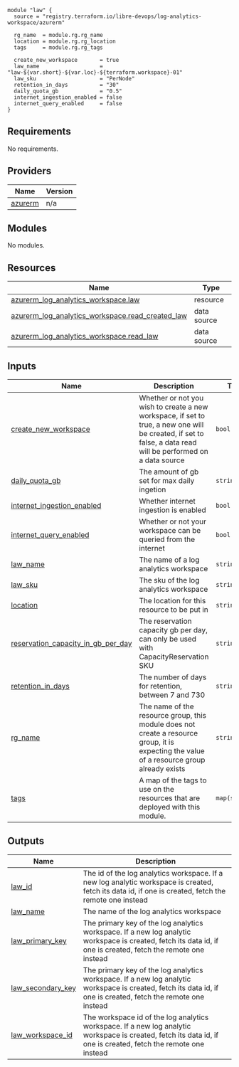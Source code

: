 ```hcl
module "law" {
  source = "registry.terraform.io/libre-devops/log-analytics-workspace/azurerm"

  rg_name  = module.rg.rg_name
  location = module.rg.rg_location
  tags     = module.rg.rg_tags

  create_new_workspace       = true
  law_name                   = "law-${var.short}-${var.loc}-${terraform.workspace}-01"
  law_sku                    = "PerNode"
  retention_in_days          = "30"
  daily_quota_gb             = "0.5"
  internet_ingestion_enabled = false
  internet_query_enabled     = false
}
```

## Requirements

No requirements.

## Providers

| Name | Version |
|------|---------|
| <a name="provider_azurerm"></a> [azurerm](#provider\_azurerm) | n/a |

## Modules

No modules.

## Resources

| Name | Type |
|------|------|
| [azurerm_log_analytics_workspace.law](https://registry.terraform.io/providers/hashicorp/azurerm/latest/docs/resources/log_analytics_workspace) | resource |
| [azurerm_log_analytics_workspace.read_created_law](https://registry.terraform.io/providers/hashicorp/azurerm/latest/docs/data-sources/log_analytics_workspace) | data source |
| [azurerm_log_analytics_workspace.read_law](https://registry.terraform.io/providers/hashicorp/azurerm/latest/docs/data-sources/log_analytics_workspace) | data source |

## Inputs

| Name | Description | Type | Default | Required |
|------|-------------|------|---------|:--------:|
| <a name="input_create_new_workspace"></a> [create\_new\_workspace](#input\_create\_new\_workspace) | Whether or not you wish to create a new workspace, if set to true, a new one will be created, if set to false, a data read will be performed on a data source | `bool` | n/a | yes |
| <a name="input_daily_quota_gb"></a> [daily\_quota\_gb](#input\_daily\_quota\_gb) | The amount of gb set for max daily ingetion | `string` | `""` | no |
| <a name="input_internet_ingestion_enabled"></a> [internet\_ingestion\_enabled](#input\_internet\_ingestion\_enabled) | Whether internet ingestion is enabled | `bool` | `null` | no |
| <a name="input_internet_query_enabled"></a> [internet\_query\_enabled](#input\_internet\_query\_enabled) | Whether or not your workspace can be queried from the internet | `bool` | `null` | no |
| <a name="input_law_name"></a> [law\_name](#input\_law\_name) | The name of a log analytics workspace | `string` | n/a | yes |
| <a name="input_law_sku"></a> [law\_sku](#input\_law\_sku) | The sku of the log analytics workspace | `string` | `""` | no |
| <a name="input_location"></a> [location](#input\_location) | The location for this resource to be put in | `string` | n/a | yes |
| <a name="input_reservation_capacity_in_gb_per_day"></a> [reservation\_capacity\_in\_gb\_per\_day](#input\_reservation\_capacity\_in\_gb\_per\_day) | The reservation capacity gb per day, can only be used with CapacityReservation SKU | `string` | `""` | no |
| <a name="input_retention_in_days"></a> [retention\_in\_days](#input\_retention\_in\_days) | The number of days for retention, between 7 and 730 | `string` | `""` | no |
| <a name="input_rg_name"></a> [rg\_name](#input\_rg\_name) | The name of the resource group, this module does not create a resource group, it is expecting the value of a resource group already exists | `string` | n/a | yes |
| <a name="input_tags"></a> [tags](#input\_tags) | A map of the tags to use on the resources that are deployed with this module. | `map(string)` | <pre>{<br>  "source": "terraform"<br>}</pre> | no |

## Outputs

| Name | Description |
|------|-------------|
| <a name="output_law_id"></a> [law\_id](#output\_law\_id) | The  id of the log analytics workspace. If a new log analytic workspace is created, fetch its data id, if one is created, fetch the remote one instead |
| <a name="output_law_name"></a> [law\_name](#output\_law\_name) | The name of the log analytics workspace |
| <a name="output_law_primary_key"></a> [law\_primary\_key](#output\_law\_primary\_key) | The primary key of the log analytics workspace. If a new log analytic workspace is created, fetch its data id, if one is created, fetch the remote one instead |
| <a name="output_law_secondary_key"></a> [law\_secondary\_key](#output\_law\_secondary\_key) | The primary key of the log analytics workspace. If a new log analytic workspace is created, fetch its data id, if one is created, fetch the remote one instead |
| <a name="output_law_workspace_id"></a> [law\_workspace\_id](#output\_law\_workspace\_id) | The workspace id of the log analytics workspace. If a new log analytic workspace is created, fetch its data id, if one is created, fetch the remote one instead |
